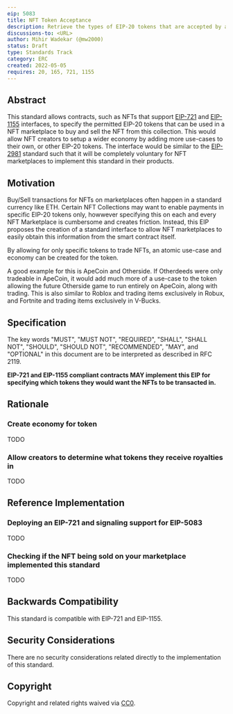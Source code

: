 ```yaml
---
eip: 5083
title: NFT Token Acceptance
description: Retrieve the types of EIP-20 tokens that are accepted by a particular NFT collection for buying and selling in a NFT Marketplace
discussions-to: <URL>
author: Mihir Wadekar (@mw2000)
status: Draft
type: Standards Track
category: ERC
created: 2022-05-05
requires: 20, 165, 721, 1155
---
```


## Abstract

This standard allows contracts, such as NFTs that support [EIP-721](./eip-721.md) and [EIP-1155](./eip-1155.md) interfaces, to specify the permitted EIP-20 tokens that can be used in a NFT marketplace to buy and sell the NFT from this collection. This would allow NFT creators to setup a wider economy by adding more use-cases to their own, or other EIP-20 tokens. The interface would be similar to the [EIP-2981](./eip-2981.md) standard such that it will be completely voluntary for NFT marketplaces to implement this standard in their products. 

## Motivation
Buy/Sell transactions for NFTs on marketplaces often happen in a standard currency like ETH. Certain NFT Collections may want to enable payments in specific EIP-20 tokens only, howwever specifying this on each and every NFT Marketplace is cumbersome and creates friction. Instead, this EIP proposes the creation of a standard interface to allow NFT marketplaces to easily obtain this information from the smart contract itself.

By allowing for only specific tokens to trade NFTs, an atomic use-case and economy can be created for the token.

A good example for this is ApeCoin and Otherside. If Otherdeeds were only tradeable in ApeCoin, it would add much more of a use-case to the token allowing the future Otherside game to run entirely on ApeCoin, along with trading. This is also similar to Roblox and trading items exclusively in Robux, and Fortnite and trading items exclusively in V-Bucks.

## Specification

The key words "MUST", "MUST NOT", "REQUIRED", "SHALL", "SHALL
NOT", "SHOULD", "SHOULD NOT", "RECOMMENDED", "MAY", and
"OPTIONAL" in this document are to be interpreted as described in
RFC 2119.

**EIP-721 and EIP-1155 compliant contracts MAY implement this EIP for specifying which tokens they would want the NFTs to be transacted in.**

## Rationale

### Create economy for token

TODO

### Allow creators to determine what tokens they receive royalties in

TODO

## Reference Implementation


### Deploying an EIP-721 and signaling support for EIP-5083

TODO

### Checking if the NFT being sold on your marketplace implemented this standard

TODO

## Backwards Compatibility

This standard is compatible with EIP-721 and EIP-1155.

## Security Considerations

There are no security considerations related directly to the implementation of this standard.

## Copyright

Copyright and related rights waived via [CC0](../LICENSE.md).
